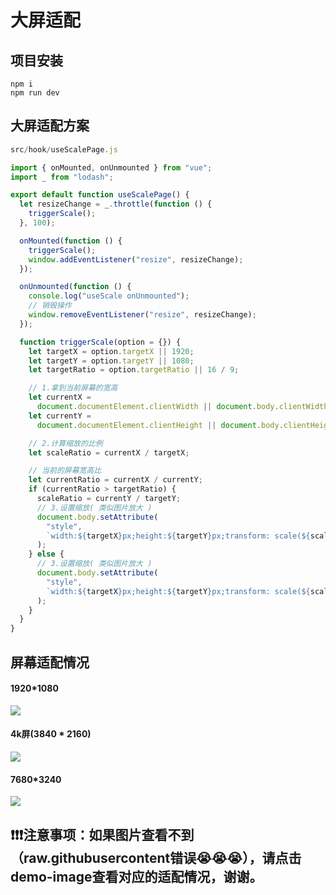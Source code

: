 # 大屏适配

## 项目安装

```
npm i
npm run dev
```



## 大屏适配方案

```js
src/hook/useScalePage.js

import { onMounted, onUnmounted } from "vue";
import _ from "lodash";

export default function useScalePage() {
  let resizeChange = _.throttle(function () {
    triggerScale();
  }, 100);

  onMounted(function () {
    triggerScale();
    window.addEventListener("resize", resizeChange);
  });

  onUnmounted(function () {
    console.log("useScale onUnmounted");
    // 销毁操作  
    window.removeEventListener("resize", resizeChange);
  });

  function triggerScale(option = {}) {
    let targetX = option.targetX || 1920;
    let targetY = option.targetY || 1080;
    let targetRatio = option.targetRatio || 16 / 9;

    // 1.拿到当前屏幕的宽高
    let currentX =
      document.documentElement.clientWidth || document.body.clientWidth;
    let currentY =
      document.documentElement.clientHeight || document.body.clientHeight;

    // 2.计算缩放的比例
    let scaleRatio = currentX / targetX;

    // 当前的屏幕宽高比
    let currentRatio = currentX / currentY;
    if (currentRatio > targetRatio) {
      scaleRatio = currentY / targetY;
      // 3.设置缩放( 类似图片放大 )
      document.body.setAttribute(
        "style",
        `width:${targetX}px;height:${targetY}px;transform: scale(${scaleRatio})  translateX(-50%); left:50%`
      );
    } else {
      // 3.设置缩放( 类似图片放大 )
      document.body.setAttribute(
        "style",
        `width:${targetX}px;height:${targetY}px;transform: scale(${scaleRatio})`
      );
    }
  }
}
```



## 屏幕适配情况

#### 1920*1080

![](F:\前端知识点补充\大屏适配\demo-image\PC.png)

#### 4k屏(3840 * 2160)

![](F:\前端知识点补充\大屏适配\demo-image\4K.png)

#### 7680*3240

![](F:\前端知识点补充\大屏适配\demo-image\4×3.png)

## ❗❗❗注意事项：如果图片查看不到（raw.githubusercontent错误😭😭😭），请点击demo-image查看对应的适配情况，谢谢。